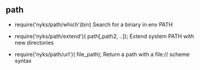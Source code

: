 ## path
* require('nyks/path/which'(bin)
Search for a binary in env PATH

* require('nyks/path/extend')( path[,path2, ..]);
Extend system PATH with new directories


* require('nyks/path/url')( file_path);
Return a path with a file:// scheme syntax

